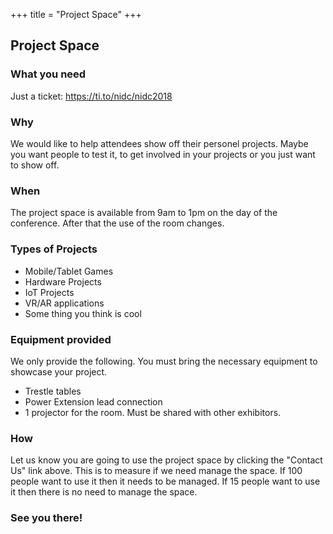 +++
title = "Project Space"
+++

<section class="row">
    <div class="main-container">
        <a id="top"></a>
        <main class="container generic">
            <div class="col-md-12 main">
                <h1>Project Space</h1>
                <h3>What you need</h3>
                <p>
                  Just a ticket: <a href="https://ti.to/nidc/nidc2018" >https://ti.to/nidc/nidc2018</a>  
                </p>
                <h3>Why</h3>
                <p>
                  We would like to help attendees show off their personel projects. Maybe you want people to test it, to get involved in your projects or you just want to show off.
                </p>
                <h3>When</h3>
                <p>
                  The project space is available from 9am to 1pm on the day of the conference. After that the use of the room changes. 
                </p>
                <h3>Types of Projects</h3>
                <ul>
                  <li>Mobile/Tablet Games</li>
                  <li>Hardware Projects</li>
                  <li>IoT Projects</li>
                  <li>VR/AR applications</li>
                  <li>Some thing you think is cool</li>
                </ul>
                <h3>Equipment provided</h3>
                <p>
                  We only provide the following. You must bring the necessary equipment to showcase your project. 
                  <ul>
                    <li>Trestle tables</li>
                    <li>Power Extension lead connection</li>
                    <li>1 projector for the room. Must be shared with other exhibitors.</li>
                  </ul>
                </p>
                <h3>How</h3>
                <p>
                  Let us know you are going to use the project space by clicking the "Contact Us" link above. This is to measure if we need manage the space. If 100 people want to use it then it needs to be managed. If 15 people want to use it then there is no need to manage the space.
                </p>
                <h3>See you there!</h3>
            </div>
        </main>
    </div>
</section>
